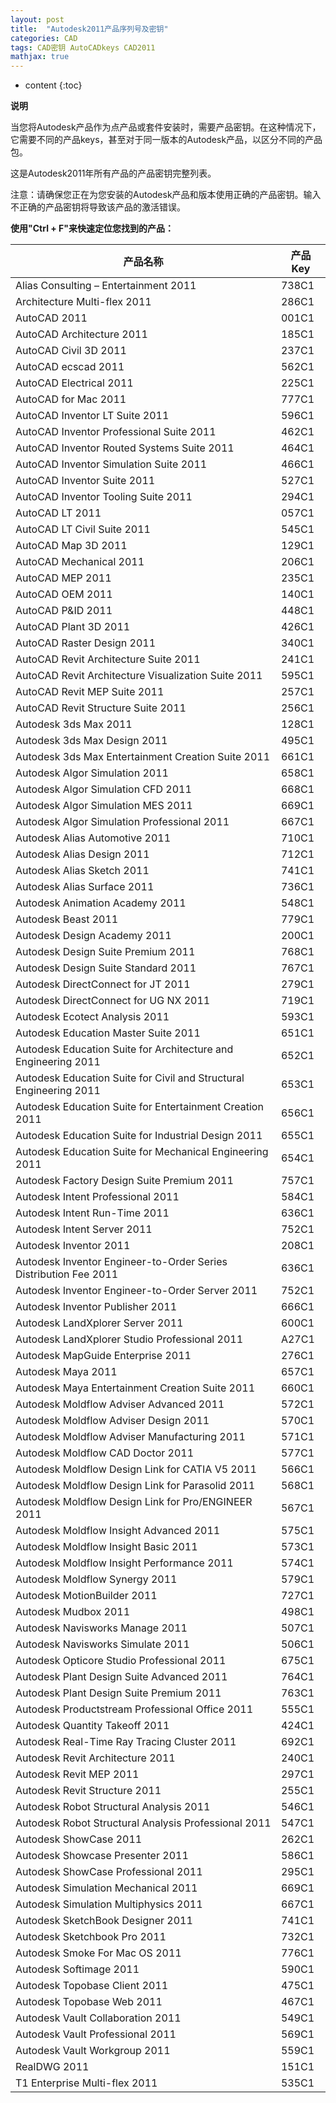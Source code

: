 ```yaml
---
layout: post
title:  "Autodesk2011产品序列号及密钥"
categories: CAD
tags: CAD密钥 AutoCADkeys CAD2011
mathjax: true
---
```


* content
{:toc}


<strong> 说明 </strong>

当您将Autodesk产品作为点产品或套件安装时，需要产品密钥。在这种情况下，它需要不同的产品keys，甚至对于同一版本的Autodesk产品，以区分不同的产品包。


这是Autodesk2011年所有产品的产品密钥完整列表。

注意：请确保您正在为您安装的Autodesk产品和版本使用正确的产品密钥。输入不正确的产品密钥将导致该产品的激活错误。

<strong> 使用"Ctrl + F"来快速定位您找到的产品：</strong>

|<strong>产品名称</strong>|<strong>产品 Key</strong>|
|---|---|
|Alias Consulting – Entertainment 2011|	738C1|
|Architecture Multi-flex 2011|	286C1|
|AutoCAD 2011|	001C1|
|AutoCAD Architecture 2011|	185C1|
|AutoCAD Civil 3D 2011|	237C1|
|AutoCAD ecscad 2011|	562C1|
|AutoCAD Electrical 2011|	225C1|
|AutoCAD for Mac 2011|	777C1|
|AutoCAD Inventor LT Suite 2011|	596C1|
|AutoCAD Inventor Professional Suite 2011|	462C1|
|AutoCAD Inventor Routed Systems Suite 2011|	464C1|
|AutoCAD Inventor Simulation Suite 2011|	466C1|
|AutoCAD Inventor Suite 2011|	527C1|
|AutoCAD Inventor Tooling Suite 2011|	294C1|
|AutoCAD LT 2011|	057C1|
|AutoCAD LT Civil Suite 2011|	545C1|
|AutoCAD Map 3D 2011|	129C1|
|AutoCAD Mechanical 2011|	206C1|
|AutoCAD MEP 2011|	235C1|
|AutoCAD OEM 2011|	140C1|
|AutoCAD P&ID 2011|	448C1|
|AutoCAD Plant 3D 2011|	426C1|
|AutoCAD Raster Design 2011|	340C1|
|AutoCAD Revit Architecture Suite 2011|	241C1|
|AutoCAD Revit Architecture Visualization Suite 2011|	595C1|
|AutoCAD Revit MEP Suite 2011|	257C1|
|AutoCAD Revit Structure Suite 2011|	256C1|
|Autodesk  3ds Max 2011|	128C1|
|Autodesk  3ds Max Design 2011|	495C1|
|Autodesk  3ds Max Entertainment Creation Suite 2011|	661C1|
|Autodesk  Algor Simulation 2011|	658C1|
|Autodesk  Algor Simulation CFD 2011|	668C1|
|Autodesk  Algor Simulation MES 2011|	669C1|
|Autodesk  Algor Simulation Professional 2011|	667C1|
|Autodesk  Alias Automotive 2011|	710C1|
|Autodesk  Alias Design 2011|	712C1|
|Autodesk  Alias Sketch 2011|	741C1|
|Autodesk  Alias Surface 2011|	736C1|
|Autodesk  Animation Academy 2011|	548C1|
|Autodesk  Beast 2011|	779C1|
|Autodesk  Design Academy 2011|	200C1|
|Autodesk  Design Suite Premium 2011|	768C1|
|Autodesk  Design Suite Standard 2011|	767C1|
|Autodesk  DirectConnect for JT 2011|	279C1|
|Autodesk  DirectConnect for UG NX 2011|	719C1|
|Autodesk  Ecotect Analysis 2011|	593C1|
|Autodesk  Education Master Suite 2011|	651C1|
|Autodesk  Education Suite for Architecture and Engineering 2011|	652C1|
|Autodesk  Education Suite for Civil and Structural Engineering 2011|	653C1|
|Autodesk  Education Suite for Entertainment Creation 2011|	656C1|
|Autodesk  Education Suite for Industrial Design 2011|	655C1|	
|Autodesk  Education Suite for Mechanical Engineering 2011|	654C1|
|Autodesk  Factory Design Suite Premium 2011|	757C1|
|Autodesk  Intent Professional 2011|	584C1|
|Autodesk  Intent Run-Time 2011|	636C1|
|Autodesk  Intent Server 2011|	752C1|
|Autodesk  Inventor 2011|	208C1|
|Autodesk  Inventor Engineer-to-Order Series Distribution Fee 2011|	636C1|
|Autodesk  Inventor Engineer-to-Order Server 2011|	752C1|
|Autodesk  Inventor Publisher 2011|	666C1|
|Autodesk  LandXplorer Server 2011|	600C1|
|Autodesk  LandXplorer Studio Professional 2011|	A27C1|
|Autodesk  MapGuide Enterprise 2011|	276C1|
|Autodesk  Maya 2011|	657C1|
|Autodesk  Maya Entertainment Creation Suite 2011|	660C1|
|Autodesk  Moldflow Adviser Advanced 2011|	572C1|
|Autodesk  Moldflow Adviser Design 2011|	570C1|
|Autodesk  Moldflow Adviser Manufacturing 2011|	571C1|
|Autodesk  Moldflow CAD Doctor 2011|	577C1|
|Autodesk  Moldflow Design Link for CATIA V5 2011|	566C1|
|Autodesk  Moldflow Design Link for Parasolid 2011|	568C1|
|Autodesk  Moldflow Design Link for Pro/ENGINEER 2011|	567C1|
|Autodesk  Moldflow Insight Advanced 2011|	575C1|
|Autodesk  Moldflow Insight Basic 2011|	573C1|
|Autodesk  Moldflow Insight Performance 2011|	574C1|
|Autodesk  Moldflow Synergy 2011|	579C1|
|Autodesk  MotionBuilder 2011|	727C1|
|Autodesk  Mudbox 2011|	498C1|
|Autodesk  Navisworks Manage 2011|	507C1|
|Autodesk  Navisworks Simulate 2011|	506C1|
|Autodesk  Opticore Studio Professional 2011|	675C1|
|Autodesk  Plant Design Suite Advanced 2011|	764C1|
|Autodesk  Plant Design Suite Premium 2011|	763C1|
|Autodesk  Productstream Professional Office 2011|	555C1|
|Autodesk  Quantity Takeoff 2011|	424C1|
|Autodesk  Real-Time Ray Tracing Cluster 2011|	692C1|
|Autodesk  Revit Architecture 2011|	240C1|
|Autodesk  Revit MEP 2011|	297C1|
|Autodesk  Revit Structure 2011|	255C1|
|Autodesk  Robot Structural Analysis 2011|	546C1|
|Autodesk  Robot Structural Analysis Professional 2011|	547C1|
|Autodesk  ShowCase 2011|	262C1|
|Autodesk  Showcase Presenter 2011|	586C1|
|Autodesk  ShowCase Professional 2011|	295C1|
|Autodesk  Simulation Mechanical 2011|	669C1|
|Autodesk  Simulation Multiphysics 2011|	667C1|
|Autodesk  SketchBook Designer 2011|	741C1|
|Autodesk  Sketchbook Pro 2011|	732C1|
|Autodesk  Smoke For Mac OS 2011|	776C1|
|Autodesk  Softimage 2011|	590C1|
|Autodesk  Topobase Client 2011|	475C1|
|Autodesk  Topobase Web 2011|	467C1|
|Autodesk  Vault Collaboration 2011|	549C1|
|Autodesk  Vault Professional 2011|	569C1|
|Autodesk  Vault Workgroup 2011|	559C1|
|RealDWG 2011|	151C1|
|T1 Enterprise Multi-flex 2011|	535C1|